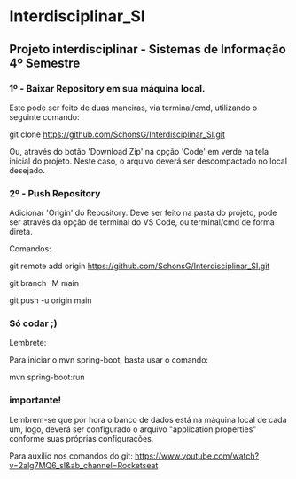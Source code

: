 # Interdisciplinar_SI


## Projeto interdisciplinar - Sistemas de Informação 4º Semestre

### 1º - Baixar Repository em sua máquina local.

Este pode ser feito de duas maneiras, via terminal/cmd, utilizando o seguinte comando:

git clone https://github.com/SchonsG/Interdisciplinar_SI.git

Ou, através do botão 'Download Zip' na opção 'Code' em verde na tela inicial do projeto. Neste caso, o arquivo deverá ser descompactado no local desejado.

### 2º - Push Repository

Adicionar 'Origin' do Repository. Deve ser feito na pasta do projeto, pode ser através da opção de terminal do VS Code, ou terminal/cmd de forma direta.

Comandos:

git remote add origin https://github.com/SchonsG/Interdisciplinar_SI.git

git branch -M main

git push -u origin main

### Só codar ;)

Lembrete:

Para iniciar o mvn spring-boot, basta usar o comando:

mvn spring-boot:run


### importante!

Lembrem-se que por hora o banco de dados está na máquina local de cada um, logo, deverá ser configurado o arquivo "application.properties" conforme suas próprias configurações.

Para auxilio nos comandos do git: https://www.youtube.com/watch?v=2alg7MQ6_sI&ab_channel=Rocketseat
